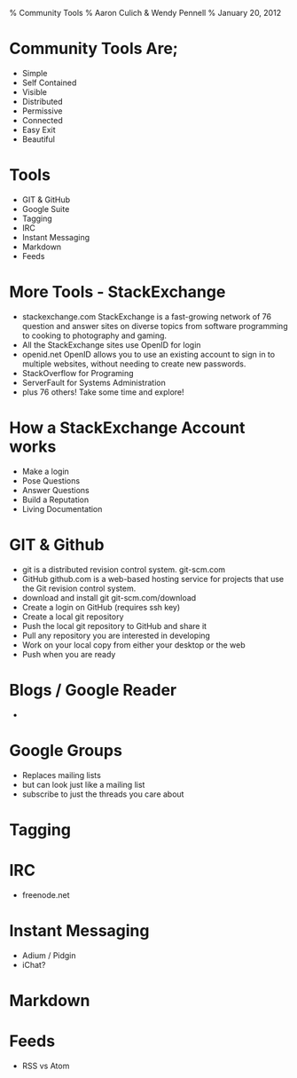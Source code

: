% Community Tools
% Aaron Culich & Wendy Pennell
% January 20, 2012

Community Tools Are;
====================
- Simple
- Self Contained
- Visible
- Distributed
- Permissive
- Connected
- Easy Exit
- Beautiful

Tools
====================
- GIT & GitHub
- Google Suite
- Tagging
- IRC
- Instant Messaging
- Markdown
- Feeds

More Tools - StackExchange
====================
- stackexchange.com StackExchange is a fast-growing network of 76 question and answer sites on diverse topics from software programming to cooking to photography and gaming.
- All the StackExchange sites use OpenID for login
- openid.net OpenID allows you to use an existing account to sign in to multiple websites, without needing to create new passwords.
- StackOverflow for Programing
- ServerFault for Systems Administration
- plus 76 others!  Take some time and explore!

How a StackExchange Account works
=============
- Make a login
- Pose Questions
- Answer Questions
- Build a Reputation
- Living Documentation

GIT & Github
======
- git is a distributed revision control system.  git-scm.com
- GitHub github.com is a web-based hosting service for projects that use the Git revision control system.
- download and install git git-scm.com/download
- Create a login on GitHub (requires ssh key)
- Create a local git repository
- Push the local git repository to GitHub and share it
- Pull any repository you are interested in developing
- Work on your local copy from either your desktop or the web
- Push when you are ready

Blogs / Google Reader
=====================
- 


Google Groups
=============
- Replaces mailing lists
- but can look just like a mailing list
- subscribe to just the threads you care about

Tagging
=======

IRC
===
- freenode.net

Instant Messaging
=================
- Adium / Pidgin
- iChat?

Markdown
========

Feeds
=====
- RSS vs Atom
